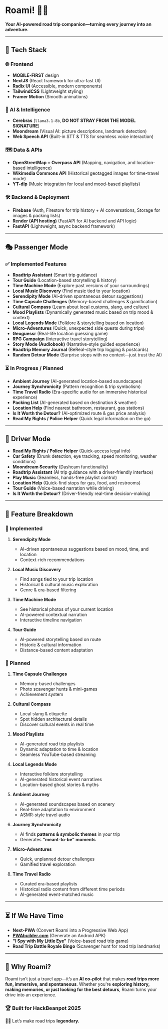 # **Roami! 🚗💨**  

**Your AI-powered road trip companion—turning every journey into an adventure.**  

---

## **🚀 Tech Stack**
### **🌐 Frontend**
- **MOBILE-FIRST** design  
- **NextJS** (React framework for ultra-fast UI)  
- **Radix UI** (Accessible, modern components)  
- **TailwindCSS** (Lightweight styling)  
- **Framer Motion** (Smooth animations)  

### **🧠 AI & Intelligence**
- **Cerebras** (`llama3.1-8b`, **DO NOT STRAY FROM THE MODEL SIGNATURE**)  
- **Moondream** (Visual AI: picture descriptions, landmark detection)  
- **Web Speech API** (Built-in STT & TTS for seamless voice interaction)  

### **🗺️ Data & APIs**
- **OpenStreetMap + Overpass API** (Mapping, navigation, and location-based intelligence)  
- **Wikimedia Commons API** (Historical geotagged images for time-travel mode)  
- **YT-dlp** (Music integration for local and mood-based playlists)  

### **🛠️ Backend & Deployment**
- **Firebase** (Auth, Firestore for trip history + AI conversations, Storage for images & packing lists)  
- **Render (API hosting)** (FastAPI for AI backend and API logic)  
- **FastAPI** (Lightweight, async backend framework)  

---

## **🎭 Passenger Mode**
### **✅ Implemented Features**
- **Roadtrip Assistant** (Smart trip guidance)  
- **Tour Guide** (Location-based storytelling & history)  
- **Time Machine Mode** (Explore past versions of your surroundings)  
- **Local Music Discovery** (Find music tied to your location)  
- **Serendipity Mode** (AI-driven spontaneous detour suggestions)  
- **Time Capsule Challenges** (Memory-based challenges & gamification)  
- **Cultural Compass** (Learn about local customs, slang, and culture)  
- **Mood Playlists** (Dynamically generated music based on trip mood & context)  
- **Local Legends Mode** (Folklore & storytelling based on location)  
- **Micro-Adventures** (Quick, unexpected side quests during trips)  
- **Geoguessr** (Real-life location guessing game)  
- **RPG Campaign** (Interactive travel storytelling)  
- **Story Mode (Audiobook)** (Narrative-style guided experience)  
- **Roadtrip Memory Journal** (BeReal-style trip logging & postcards)  
- **Random Detour Mode** (Surprise stops with no context—just trust the AI)  

### **⏳ In Progress / Planned**
- **Ambient Journey** (AI-generated location-based soundscapes)  
- **Journey Synchronicity** (Pattern recognition & trip symbolism)  
- **Time Travel Radio** (Era-specific audio for an immersive historical experience)  
- **Packing List** (AI-generated based on destination & weather)  
- **Location Help** (Find nearest bathroom, restaurant, gas stations)  
- **Is It Worth the Detour?** (AI-optimized route & gas price analysis)  
- **Read My Rights / Police Helper** (Quick legal information on the go)  

---

## **🛞 Driver Mode**
- **Read My Rights / Police Helper** (Quick-access legal info)  
- **Car Safety** (Drunk detection, eye tracking, speed monitoring, weather conditions)  
- **Moondream Security** (Dashcam functionality)  
- **Roadtrip Assistant** (AI trip guidance with a driver-friendly interface)  
- **Play Music** (Seamless, hands-free playlist control)  
- **Location Help** (Quick-find stops for gas, food, and restrooms)  
- **Tour Guide** (Voice-based narration while driving)  
- **Is It Worth the Detour?** (Driver-friendly real-time decision-making)  

---

## **🎯 Feature Breakdown**
### **🔹 Implemented**
1. **Serendipity Mode**  
   - AI-driven spontaneous suggestions based on mood, time, and location  
   - Context-rich recommendations  

2. **Local Music Discovery**  
   - Find songs tied to your trip location  
   - Historical & cultural music exploration  
   - Genre & era-based filtering  

3. **Time Machine Mode**  
   - See historical photos of your current location  
   - AI-powered contextual narration  
   - Interactive timeline navigation  

4. **Tour Guide**  
   - AI-powered storytelling based on route  
   - Historic & cultural information  
   - Distance-based content adaptation  

### **🔸 Planned**
1. **Time Capsule Challenges**  
   - Memory-based challenges  
   - Photo scavenger hunts & mini-games  
   - Achievement system  

2. **Cultural Compass**  
   - Local slang & etiquette  
   - Spot hidden architectural details  
   - Discover cultural events in real time  

3. **Mood Playlists**  
   - AI-generated road trip playlists  
   - Dynamic adaptation to time & location  
   - Seamless YouTube-based streaming  

4. **Local Legends Mode**  
   - Interactive folklore storytelling  
   - AI-generated historical event narratives  
   - Location-based ghost stories & myths  

5. **Ambient Journey**  
   - AI-generated soundscapes based on scenery  
   - Real-time adaptation to environment  
   - ASMR-style travel audio  

6. **Journey Synchronicity**  
   - AI finds **patterns & symbolic themes** in your trip  
   - Generates **"meant-to-be" moments**  

7. **Micro-Adventures**  
   - Quick, unplanned detour challenges  
   - Gamified travel exploration  

8. **Time Travel Radio**  
   - Curated era-based playlists  
   - Historical radio content from different time periods  
   - AI-generated event-matched music  

---

## **⏳ If We Have Time**
- **Next-PWA** (Convert Roami into a Progressive Web App)  
- **[PWAbuilder.com](http://PWAbuilder.com)** (Generate an Android APK)  
- **"I Spy with My Little Eye"** (Voice-based road trip game)  
- **Road Trip Battle Royale Bingo** (Scavenger hunt for road trip landmarks)  

---

## **🚀 Why Roami?**
Roami isn’t just a travel app—it’s an **AI co-pilot** that makes **road trips more fun, immersive, and spontaneous**. Whether you're **exploring history, making memories, or just looking for the best detours**, Roami turns your drive into an experience.  

### **🏆 Built for HackBeanpot 2025**  
🚗💨 Let’s make road trips **legendary.**  

